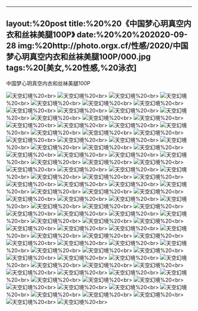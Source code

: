 ﻿---
layout:%20post
title:%20%20《中国梦心玥真空内衣和丝袜美腿100P》
date:%20%20%202020-09-28
img:%20http://photo.orgx.cf/性感/2020/中国梦心玥真空内衣和丝袜美腿100P/000.jpg
tags:%20[美女,%20性感,%20泳衣]
---

中国梦心玥真空内衣和丝袜美腿100P



![天空幻境](http://photo.orgx.cf/性感/2020/中国梦心玥真空内衣和丝袜美腿100P/001.jpg%20''天空幻境'')%20<br>
![天空幻境](http://photo.orgx.cf/性感/2020/中国梦心玥真空内衣和丝袜美腿100P/002.jpg%20''天空幻境'')%20<br>
![天空幻境](http://photo.orgx.cf/性感/2020/中国梦心玥真空内衣和丝袜美腿100P/003.jpg%20''天空幻境'')%20<br>
![天空幻境](http://photo.orgx.cf/性感/2020/中国梦心玥真空内衣和丝袜美腿100P/004.jpg%20''天空幻境'')%20<br>
![天空幻境](http://photo.orgx.cf/性感/2020/中国梦心玥真空内衣和丝袜美腿100P/005.jpg%20''天空幻境'')%20<br>
![天空幻境](http://photo.orgx.cf/性感/2020/中国梦心玥真空内衣和丝袜美腿100P/006.jpg%20''天空幻境'')%20<br>
![天空幻境](http://photo.orgx.cf/性感/2020/中国梦心玥真空内衣和丝袜美腿100P/007.jpg%20''天空幻境'')%20<br>
![天空幻境](http://photo.orgx.cf/性感/2020/中国梦心玥真空内衣和丝袜美腿100P/008.jpg%20''天空幻境'')%20<br>
![天空幻境](http://photo.orgx.cf/性感/2020/中国梦心玥真空内衣和丝袜美腿100P/009.jpg%20''天空幻境'')%20<br>
![天空幻境](http://photo.orgx.cf/性感/2020/中国梦心玥真空内衣和丝袜美腿100P/010.jpg%20''天空幻境'')%20<br>
![天空幻境](http://photo.orgx.cf/性感/2020/中国梦心玥真空内衣和丝袜美腿100P/011.jpg%20''天空幻境'')%20<br>
![天空幻境](http://photo.orgx.cf/性感/2020/中国梦心玥真空内衣和丝袜美腿100P/012.jpg%20''天空幻境'')%20<br>
![天空幻境](http://photo.orgx.cf/性感/2020/中国梦心玥真空内衣和丝袜美腿100P/013.jpg%20''天空幻境'')%20<br>
![天空幻境](http://photo.orgx.cf/性感/2020/中国梦心玥真空内衣和丝袜美腿100P/014.jpg%20''天空幻境'')%20<br>
![天空幻境](http://photo.orgx.cf/性感/2020/中国梦心玥真空内衣和丝袜美腿100P/015.jpg%20''天空幻境'')%20<br>
![天空幻境](http://photo.orgx.cf/性感/2020/中国梦心玥真空内衣和丝袜美腿100P/016.jpg%20''天空幻境'')%20<br>
![天空幻境](http://photo.orgx.cf/性感/2020/中国梦心玥真空内衣和丝袜美腿100P/017.jpg%20''天空幻境'')%20<br>
![天空幻境](http://photo.orgx.cf/性感/2020/中国梦心玥真空内衣和丝袜美腿100P/018.jpg%20''天空幻境'')%20<br>
![天空幻境](http://photo.orgx.cf/性感/2020/中国梦心玥真空内衣和丝袜美腿100P/019.jpg%20''天空幻境'')%20<br>
![天空幻境](http://photo.orgx.cf/性感/2020/中国梦心玥真空内衣和丝袜美腿100P/020.jpg%20''天空幻境'')%20<br>
![天空幻境](http://photo.orgx.cf/性感/2020/中国梦心玥真空内衣和丝袜美腿100P/021.jpg%20''天空幻境'')%20<br>
![天空幻境](http://photo.orgx.cf/性感/2020/中国梦心玥真空内衣和丝袜美腿100P/022.jpg%20''天空幻境'')%20<br>
![天空幻境](http://photo.orgx.cf/性感/2020/中国梦心玥真空内衣和丝袜美腿100P/023.jpg%20''天空幻境'')%20<br>
![天空幻境](http://photo.orgx.cf/性感/2020/中国梦心玥真空内衣和丝袜美腿100P/024.jpg%20''天空幻境'')%20<br>
![天空幻境](http://photo.orgx.cf/性感/2020/中国梦心玥真空内衣和丝袜美腿100P/025.jpg%20''天空幻境'')%20<br>
![天空幻境](http://photo.orgx.cf/性感/2020/中国梦心玥真空内衣和丝袜美腿100P/026.jpg%20''天空幻境'')%20<br>
![天空幻境](http://photo.orgx.cf/性感/2020/中国梦心玥真空内衣和丝袜美腿100P/027.jpg%20''天空幻境'')%20<br>
![天空幻境](http://photo.orgx.cf/性感/2020/中国梦心玥真空内衣和丝袜美腿100P/028.jpg%20''天空幻境'')%20<br>
![天空幻境](http://photo.orgx.cf/性感/2020/中国梦心玥真空内衣和丝袜美腿100P/029.jpg%20''天空幻境'')%20<br>
![天空幻境](http://photo.orgx.cf/性感/2020/中国梦心玥真空内衣和丝袜美腿100P/030.jpg%20''天空幻境'')%20<br>
![天空幻境](http://photo.orgx.cf/性感/2020/中国梦心玥真空内衣和丝袜美腿100P/031.jpg%20''天空幻境'')%20<br>
![天空幻境](http://photo.orgx.cf/性感/2020/中国梦心玥真空内衣和丝袜美腿100P/032.jpg%20''天空幻境'')%20<br>
![天空幻境](http://photo.orgx.cf/性感/2020/中国梦心玥真空内衣和丝袜美腿100P/033.jpg%20''天空幻境'')%20<br>
![天空幻境](http://photo.orgx.cf/性感/2020/中国梦心玥真空内衣和丝袜美腿100P/034.jpg%20''天空幻境'')%20<br>
![天空幻境](http://photo.orgx.cf/性感/2020/中国梦心玥真空内衣和丝袜美腿100P/035.jpg%20''天空幻境'')%20<br>
![天空幻境](http://photo.orgx.cf/性感/2020/中国梦心玥真空内衣和丝袜美腿100P/036.jpg%20''天空幻境'')%20<br>
![天空幻境](http://photo.orgx.cf/性感/2020/中国梦心玥真空内衣和丝袜美腿100P/037.jpg%20''天空幻境'')%20<br>
![天空幻境](http://photo.orgx.cf/性感/2020/中国梦心玥真空内衣和丝袜美腿100P/038.jpg%20''天空幻境'')%20<br>
![天空幻境](http://photo.orgx.cf/性感/2020/中国梦心玥真空内衣和丝袜美腿100P/039.jpg%20''天空幻境'')%20<br>
![天空幻境](http://photo.orgx.cf/性感/2020/中国梦心玥真空内衣和丝袜美腿100P/040.jpg%20''天空幻境'')%20<br>
![天空幻境](http://photo.orgx.cf/性感/2020/中国梦心玥真空内衣和丝袜美腿100P/041.jpg%20''天空幻境'')%20<br>
![天空幻境](http://photo.orgx.cf/性感/2020/中国梦心玥真空内衣和丝袜美腿100P/042.jpg%20''天空幻境'')%20<br>
![天空幻境](http://photo.orgx.cf/性感/2020/中国梦心玥真空内衣和丝袜美腿100P/043.jpg%20''天空幻境'')%20<br>
![天空幻境](http://photo.orgx.cf/性感/2020/中国梦心玥真空内衣和丝袜美腿100P/044.jpg%20''天空幻境'')%20<br>
![天空幻境](http://photo.orgx.cf/性感/2020/中国梦心玥真空内衣和丝袜美腿100P/045.jpg%20''天空幻境'')%20<br>
![天空幻境](http://photo.orgx.cf/性感/2020/中国梦心玥真空内衣和丝袜美腿100P/046.jpg%20''天空幻境'')%20<br>
![天空幻境](http://photo.orgx.cf/性感/2020/中国梦心玥真空内衣和丝袜美腿100P/047.jpg%20''天空幻境'')%20<br>
![天空幻境](http://photo.orgx.cf/性感/2020/中国梦心玥真空内衣和丝袜美腿100P/048.jpg%20''天空幻境'')%20<br>
![天空幻境](http://photo.orgx.cf/性感/2020/中国梦心玥真空内衣和丝袜美腿100P/049.jpg%20''天空幻境'')%20<br>
![天空幻境](http://photo.orgx.cf/性感/2020/中国梦心玥真空内衣和丝袜美腿100P/050.jpg%20''天空幻境'')%20<br>
![天空幻境](http://photo.orgx.cf/性感/2020/中国梦心玥真空内衣和丝袜美腿100P/051.jpg%20''天空幻境'')%20<br>
![天空幻境](http://photo.orgx.cf/性感/2020/中国梦心玥真空内衣和丝袜美腿100P/052.jpg%20''天空幻境'')%20<br>
![天空幻境](http://photo.orgx.cf/性感/2020/中国梦心玥真空内衣和丝袜美腿100P/053.jpg%20''天空幻境'')%20<br>
![天空幻境](http://photo.orgx.cf/性感/2020/中国梦心玥真空内衣和丝袜美腿100P/054.jpg%20''天空幻境'')%20<br>
![天空幻境](http://photo.orgx.cf/性感/2020/中国梦心玥真空内衣和丝袜美腿100P/055.jpg%20''天空幻境'')%20<br>
![天空幻境](http://photo.orgx.cf/性感/2020/中国梦心玥真空内衣和丝袜美腿100P/056.jpg%20''天空幻境'')%20<br>
![天空幻境](http://photo.orgx.cf/性感/2020/中国梦心玥真空内衣和丝袜美腿100P/057.jpg%20''天空幻境'')%20<br>
![天空幻境](http://photo.orgx.cf/性感/2020/中国梦心玥真空内衣和丝袜美腿100P/058.jpg%20''天空幻境'')%20<br>
![天空幻境](http://photo.orgx.cf/性感/2020/中国梦心玥真空内衣和丝袜美腿100P/059.jpg%20''天空幻境'')%20<br>
![天空幻境](http://photo.orgx.cf/性感/2020/中国梦心玥真空内衣和丝袜美腿100P/060.jpg%20''天空幻境'')%20<br>
![天空幻境](http://photo.orgx.cf/性感/2020/中国梦心玥真空内衣和丝袜美腿100P/061.jpg%20''天空幻境'')%20<br>
![天空幻境](http://photo.orgx.cf/性感/2020/中国梦心玥真空内衣和丝袜美腿100P/062.jpg%20''天空幻境'')%20<br>
![天空幻境](http://photo.orgx.cf/性感/2020/中国梦心玥真空内衣和丝袜美腿100P/063.jpg%20''天空幻境'')%20<br>
![天空幻境](http://photo.orgx.cf/性感/2020/中国梦心玥真空内衣和丝袜美腿100P/064.jpg%20''天空幻境'')%20<br>
![天空幻境](http://photo.orgx.cf/性感/2020/中国梦心玥真空内衣和丝袜美腿100P/065.jpg%20''天空幻境'')%20<br>
![天空幻境](http://photo.orgx.cf/性感/2020/中国梦心玥真空内衣和丝袜美腿100P/066.jpg%20''天空幻境'')%20<br>
![天空幻境](http://photo.orgx.cf/性感/2020/中国梦心玥真空内衣和丝袜美腿100P/067.jpg%20''天空幻境'')%20<br>
![天空幻境](http://photo.orgx.cf/性感/2020/中国梦心玥真空内衣和丝袜美腿100P/068.jpg%20''天空幻境'')%20<br>
![天空幻境](http://photo.orgx.cf/性感/2020/中国梦心玥真空内衣和丝袜美腿100P/069.jpg%20''天空幻境'')%20<br>
![天空幻境](http://photo.orgx.cf/性感/2020/中国梦心玥真空内衣和丝袜美腿100P/070.jpg%20''天空幻境'')%20<br>
![天空幻境](http://photo.orgx.cf/性感/2020/中国梦心玥真空内衣和丝袜美腿100P/071.jpg%20''天空幻境'')%20<br>
![天空幻境](http://photo.orgx.cf/性感/2020/中国梦心玥真空内衣和丝袜美腿100P/072.jpg%20''天空幻境'')%20<br>
![天空幻境](http://photo.orgx.cf/性感/2020/中国梦心玥真空内衣和丝袜美腿100P/073.jpg%20''天空幻境'')%20<br>
![天空幻境](http://photo.orgx.cf/性感/2020/中国梦心玥真空内衣和丝袜美腿100P/074.jpg%20''天空幻境'')%20<br>
![天空幻境](http://photo.orgx.cf/性感/2020/中国梦心玥真空内衣和丝袜美腿100P/075.jpg%20''天空幻境'')%20<br>
![天空幻境](http://photo.orgx.cf/性感/2020/中国梦心玥真空内衣和丝袜美腿100P/076.jpg%20''天空幻境'')%20<br>
![天空幻境](http://photo.orgx.cf/性感/2020/中国梦心玥真空内衣和丝袜美腿100P/077.jpg%20''天空幻境'')%20<br>
![天空幻境](http://photo.orgx.cf/性感/2020/中国梦心玥真空内衣和丝袜美腿100P/078.jpg%20''天空幻境'')%20<br>
![天空幻境](http://photo.orgx.cf/性感/2020/中国梦心玥真空内衣和丝袜美腿100P/079.jpg%20''天空幻境'')%20<br>
![天空幻境](http://photo.orgx.cf/性感/2020/中国梦心玥真空内衣和丝袜美腿100P/080.jpg%20''天空幻境'')%20<br>
![天空幻境](http://photo.orgx.cf/性感/2020/中国梦心玥真空内衣和丝袜美腿100P/081.jpg%20''天空幻境'')%20<br>
![天空幻境](http://photo.orgx.cf/性感/2020/中国梦心玥真空内衣和丝袜美腿100P/082.jpg%20''天空幻境'')%20<br>
![天空幻境](http://photo.orgx.cf/性感/2020/中国梦心玥真空内衣和丝袜美腿100P/083.jpg%20''天空幻境'')%20<br>
![天空幻境](http://photo.orgx.cf/性感/2020/中国梦心玥真空内衣和丝袜美腿100P/084.jpg%20''天空幻境'')%20<br>
![天空幻境](http://photo.orgx.cf/性感/2020/中国梦心玥真空内衣和丝袜美腿100P/085.jpg%20''天空幻境'')%20<br>
![天空幻境](http://photo.orgx.cf/性感/2020/中国梦心玥真空内衣和丝袜美腿100P/086.jpg%20''天空幻境'')%20<br>
![天空幻境](http://photo.orgx.cf/性感/2020/中国梦心玥真空内衣和丝袜美腿100P/087.jpg%20''天空幻境'')%20<br>
![天空幻境](http://photo.orgx.cf/性感/2020/中国梦心玥真空内衣和丝袜美腿100P/088.jpg%20''天空幻境'')%20<br>
![天空幻境](http://photo.orgx.cf/性感/2020/中国梦心玥真空内衣和丝袜美腿100P/089.jpg%20''天空幻境'')%20<br>
![天空幻境](http://photo.orgx.cf/性感/2020/中国梦心玥真空内衣和丝袜美腿100P/090.jpg%20''天空幻境'')%20<br>
![天空幻境](http://photo.orgx.cf/性感/2020/中国梦心玥真空内衣和丝袜美腿100P/091.jpg%20''天空幻境'')%20<br>
![天空幻境](http://photo.orgx.cf/性感/2020/中国梦心玥真空内衣和丝袜美腿100P/092.jpg%20''天空幻境'')%20<br>
![天空幻境](http://photo.orgx.cf/性感/2020/中国梦心玥真空内衣和丝袜美腿100P/093.jpg%20''天空幻境'')%20<br>
![天空幻境](http://photo.orgx.cf/性感/2020/中国梦心玥真空内衣和丝袜美腿100P/094.jpg%20''天空幻境'')%20<br>
![天空幻境](http://photo.orgx.cf/性感/2020/中国梦心玥真空内衣和丝袜美腿100P/095.jpg%20''天空幻境'')%20<br>
![天空幻境](http://photo.orgx.cf/性感/2020/中国梦心玥真空内衣和丝袜美腿100P/096.jpg%20''天空幻境'')%20<br>
![天空幻境](http://photo.orgx.cf/性感/2020/中国梦心玥真空内衣和丝袜美腿100P/097.jpg%20''天空幻境'')%20<br>
![天空幻境](http://photo.orgx.cf/性感/2020/中国梦心玥真空内衣和丝袜美腿100P/098.jpg%20''天空幻境'')%20<br>
![天空幻境](http://photo.orgx.cf/性感/2020/中国梦心玥真空内衣和丝袜美腿100P/099.jpg%20''天空幻境'')%20<br>
![天空幻境](http://photo.orgx.cf/性感/2020/中国梦心玥真空内衣和丝袜美腿100P/100.jpg%20''天空幻境'')%20<br>